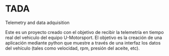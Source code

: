 # TADA
Telemetry and data adquisition

Este es un proyecto creado con el objetivo de recibir la telemetría en tiempo real del vehiculo del equipo U-Motorsport.
El objetivo es la creación de una aplicación mediante python que muestre a través de una interfaz los datos del vehículo (tales como velocidad, rpm, presión del aceite, etc).

